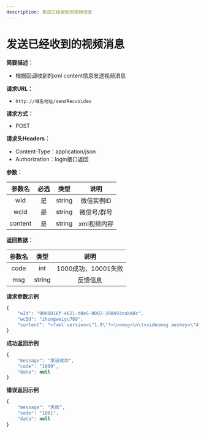 ```yaml
---
description: 发送已经收到的视频消息
---
```


# 发送已经收到的视频消息

**简要描述：**

* 根据回调收到的xml content信息发送视频消息

**请求URL：**

* `http://域名地址/sendRecvVideo`

**请求方式：**

* POST 

**请求头Headers：**

* Content-Type：application/json
* Authorization：login接口返回

**参数：**

| 参数名 | 必选 | 类型 | 说明 |
| :---: | :---: | :---: | :---: |
| wId | 是 | string | 微信实例ID |
| wcId | 是 | string | 微信号/群号 |
| content | 是 | string | xml视频内容 |

**返回数据：**

| 参数名 | 类型 | 说明 |
| :---: | :---: | :---: |
| code | int | 1000成功，10001失败 |
| msg | string | 反馈信息 |

**请求参数示例**

```javascript
{
    "wId": "0000016f-4621-dde5-0002-390493cab4dc",
    "wcId": "zhongweiyu789",
    "content": "<?xml version=\"1.0\"?>\n<msg>\n\t<videomsg aeskey=\"4f54430bcf53acfe9ef6b5d36d58e9f5\" cdnthumbaeskey=\"4f54430bcf53acfe9ef6b5d36d58e9f5\" cdnvideourl=\"306c020100046530630201000204f032c33602032f55f90204890260b402045e05b42a043e617570766964656f5f666661336336323865323964323566345f313537373433323130345f313533353034323731323139633662336333613434323131350204010400040201000400\" cdnthumburl=\"306c020100046530630201000204f032c33602032f55f90204890260b402045e05b42a043e617570766964656f5f666661336336323865323964323566345f313537373433323130345f313533353034323731323139633662336333613434323131350204010400040201000400\" length=\"7833957\" playlength=\"61\" cdnthumblength=\"12426\" cdnthumbwidth=\"288\" cdnthumbheight=\"512\" fromusername=\"zhongweiyu789\" md5=\"1ed727c57156b5f897e9e05a98912d80\" newmd5=\"d4f771f94ae15c4400b6dccff54068e9\" isad=\"0\" />\n</msg>\n"
}
```

**成功返回示例**

```javascript
{
    "message": "发送成功",
    "code": "1000",
    "data": null
}
```

**错误返回示例**

```javascript
{
    "message": "失败",
    "code": "1001",
    "data": null
}
```

